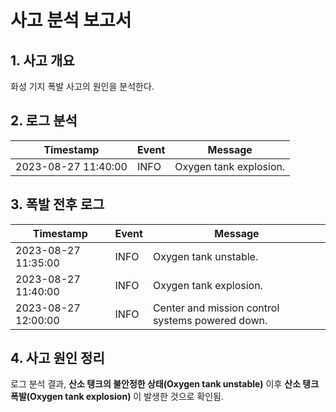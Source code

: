 # 사고 분석 보고서

## 1. 사고 개요
화성 기지 폭발 사고의 원인을 분석한다.

## 2. 로그 분석
| Timestamp | Event | Message |
|-----------|-------|---------|
| 2023-08-27 11:40:00 | INFO | Oxygen tank explosion. |

## 3. 폭발 전후 로그
| Timestamp | Event | Message |
|-----------|-------|---------|
| 2023-08-27 11:35:00 | INFO | Oxygen tank unstable. |
| 2023-08-27 11:40:00 | INFO | Oxygen tank explosion. |
| 2023-08-27 12:00:00 | INFO | Center and mission control systems powered down. |

## 4. 사고 원인 정리
로그 분석 결과, **산소 탱크의 불안정한 상태(Oxygen tank unstable)** 이후 **산소 탱크 폭발(Oxygen tank explosion)** 이 발생한 것으로 확인됨.


